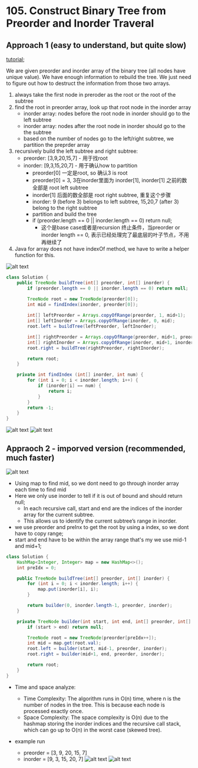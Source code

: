 # 105. Construct Binary Tree from Preorder and Inorder Traveral

## Approach 1 (easy to understand, but quite slow)

[tutorial](https://www.youtube.com/watch?v=ihj4IQGZ2zc&t=263s);

We are given preorder and inorder array of the binary tree (all nodes have unique value). We have enough information to rebuild the tree. We just need to figure out how to destruct the information from those two arrays.

1. always take the first node in preroder as the root or the root of the subtree
2. find the root in preorder array, look up that root node in the inorder array
    - inorder array: nodes before the root node in inorder should go to the left subtree
    - inorder array: nodes after the root node in inorder should go to the the subtree
    - based on the number of nodes go to the left/right subtree, we partition the preprder array
3. recursively build the left subtree and right subtree:
    - preorder: [3,9,20,15,7] - 用于找root
    - inorder: [9,3,15,20,7] - 用于确认how to partition
        - preorder[0] 一定是root, so 确认3 is root
        - preorder[0] = 3, 3在inorder里面为 inorder[1], inorder[1] 之前的数全部是 root left subtree
        - inorder[1] 后面的数全部是 root right subtree, 重复这个步骤
        - inorder: 9 (before 3) belongs to left subtree, 15,20,7 (after 3) belong to the right subtree
        - partition and build the tree
        - if (preorder.length == 0 || inorder.length == 0) return null;
            - 这个是base case或者是recursion 终止条件，当preorder or inorder length == 0, 表示已经处理完了最底层的叶子节点，不用再继续了 
4. Java for array does not have indexOf method, we have to write a helper function for this.

![alt text](image-63.png)

```java
class Solution {
    public TreeNode buildTree(int[] preorder, int[] inorder) {
        if (preorder.length == 0 || inorder.length == 0) return null; 

        TreeNode root = new TreeNode(preorder[0]);
        int mid = findIndex(inorder, preorder[0]);
        
        int[] leftPreorder = Arrays.copyOfRange(preorder, 1, mid+1);
        int[] leftInorder = Arrays.copyOfRange(inorder, 0, mid);
        root.left = buildTree(leftPreorder, leftInorder);

        int[] rightPreorder = Arrays.copyOfRange(preorder, mid+1, preorder.length);
        int[] rightInorder = Arrays.copyOfRange(inorder, mid+1, inorder.length);
        root.right = buildTree(rightPreorder, rightInorder);

        return root;
    }

    private int findIndex (int[] inorder, int num) {
        for (int i = 0; i < inorder.length; i++) {
            if (inorder[i] == num) {
                return i;
            }
        }
        return -1;
    }
}
```
![alt text](image-64.png)
![alt text](image-65.png)

## Appraoch 2 - imporved version (recommended, much faster)

![alt text](image-35.png)

- Using map to find mid, so we dont need to go through inorder array each time to find mid
- Here we only use inorder to tell if it is out of bound and should return null;
    - In each recursive call, start and end are the indices of the inorder array for the current subtree. 
    - This allows us to identify the current subtree’s range in inorder.
- we use preorder and preInx to get the root by using a index, so we dont have to copy range; 
- start and end have to be within the array range that's my we use mid-1 and mid+1;

```java
class Solution {
    HashMap<Integer, Integer> map = new HashMap<>();
    int preIdx = 0;

    public TreeNode buildTree(int[] preorder, int[] inorder) {
        for (int i = 0; i < inorder.length; i++) {
            map.put(inorder[i], i);
        }

        return builder(0, inorder.length-1, preorder, inorder);
    }

    private TreeNode builder(int start, int end, int[] preorder, int[] inorder) {
        if (start > end) return null;

        TreeNode root = new TreeNode(preorder[preIdx++]);
        int mid = map.get(root.val);
        root.left = builder(start, mid-1, preorder, inorder);
        root.right = builder(mid+1, end, preorder, inorder);

        return root;
    }
}

```
- Time and space analyze:
  - Time Complexity: The algorithm runs in O(n) time, where n is the number of nodes in the tree. This is because each node is processed exactly once.
  - Space Complexity: The space complexity is O(n) due to the hashmap storing the inorder indices and the recursive call stack, which can go up to O(n) in the worst case (skewed tree).

- example run
    - preorder = [3, 9, 20, 15, 7]
    - inorder  = [9, 3, 15, 20, 7]
![alt text](image-66.png)
![alt text](image-67.png)